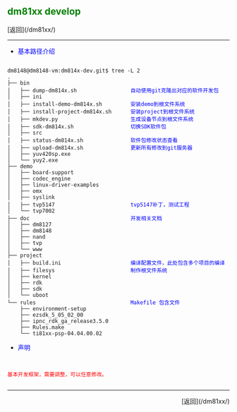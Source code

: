 ## <font color="green">dm81xx develop</font> ##

<p align="left">
[返回](/dm81xx/)
<p>
<hr />

*	<font color="blue">基本路径介绍</font>
<pre><code>
dm8148@dm8148-vm:dm814x-dev.git$ tree -L 2
.
├── bin
│   ├── dump-dm814x.sh                 <font color="blue">自动使用git克隆出对应的软件开发包</font>
│   ├── ini
│   ├── install-demo-dm814x.sh         <font color="blue">安装demo到根文件系统</font>
│   ├── install-project-dm814x.sh      <font color="blue">安装project到根文件系统</font>
│   ├── mkdev.py                       <font color="blue">生成设备节点到根文件系统</font>
│   ├── sdk-dm814x.sh                  <font color="blue">切换SDK软件包</font>
│   ├── src
│   ├── status-dm814x.sh               <font color="blue">软件包修改状态查看</font>
│   ├── upload-dm814x.sh               <font color="blue">更新所有修改到git服务器</font>
│   ├── yuv420sp.exe
│   └── yuy2.exe
├── demo
│   ├── board-support
│   ├── codec_engine
│   ├── linux-driver-examples
│   ├── omx
│   ├── syslink
│   ├── tvp5147                        <font color="blue">tvp5147补丁，测试工程</font>
│   └── tvp7002
├── doc                                <font color="blue">开发相关文档</font>
│   ├── dm8127
│   ├── dm8148
│   ├── nand
│   ├── tvp
│   └── www
├── project
│   ├── build.ini                      <font color="blue">编译配置文件，此处包含多个项目的编译</font>
│   ├── filesys                        <font color="blue">制作根文件系统</font>
│   ├── kernel
│   ├── rdk
│   ├── sdk
│   └── uboot
└── rules                              <font color="blue">Makefile 包含文件</font>
    ├── environment-setup
    ├── ezsdk_5_05_02_00
    ├── ipnc_rdk_ga_release3.5.0
    ├── Rules.make
    └── ti81xx-psp-04.04.00.02
</code></pre>

*	<font color="blue">声明</font>
<pre><code>
<font color="red">
基本开发框架，需要调整，可以任意修改。
</font>
</code></pre>

<hr />
<p align="right">
[返回](/dm81xx/)
<p>

